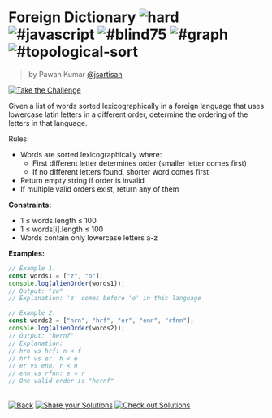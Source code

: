 <!--info-header-start--><h1>Foreign Dictionary <img src="https://img.shields.io/badge/-hard-de3d37" alt="hard"/> <img src="https://img.shields.io/badge/-%23javascript-999" alt="#javascript"/> <img src="https://img.shields.io/badge/-%23blind75-999" alt="#blind75"/> <img src="https://img.shields.io/badge/-%23graph-999" alt="#graph"/> <img src="https://img.shields.io/badge/-%23topological--sort-999" alt="#topological-sort"/></h1><blockquote><p>by Pawan Kumar <a href="https://github.com/jsartisan" target="_blank">@jsartisan</a></p></blockquote><p><a href="https://frontend-challenges.com/challenges/281-foreign-dictionary" target="_blank"><img src="https://img.shields.io/badge/-Take%20the%20Challenge-0d99ff?logo=javascript&logoColor=white" alt="Take the Challenge"/></a> </p><!--info-header-end-->

Given a list of words sorted lexicographically in a foreign language that uses lowercase latin letters in a different order, determine the ordering of the letters in that language.

Rules:

- Words are sorted lexicographically where:
  - First different letter determines order (smaller letter comes first)
  - If no different letters found, shorter word comes first
- Return empty string if order is invalid
- If multiple valid orders exist, return any of them

**Constraints:**

- 1 ≤ words.length ≤ 100
- 1 ≤ words[i].length ≤ 100
- Words contain only lowercase letters a-z

**Examples:**

```typescript
// Example 1:
const words1 = ["z", "o"];
console.log(alienOrder(words1));
// Output: "zo"
// Explanation: 'z' comes before 'o' in this language

// Example 2:
const words2 = ["hrn", "hrf", "er", "enn", "rfnn"];
console.log(alienOrder(words2));
// Output: "hernf"
// Explanation:
// hrn vs hrf: n < f
// hrf vs er: h < e
// er vs enn: r < n
// enn vs rfnn: e < r
// One valid order is "hernf"
```

<!--info-footer-start--><br><a href="../../README.md" target="_blank"><img src="https://img.shields.io/badge/-Back-grey" alt="Back"/></a> <a href="https://github.com/jsartisan/frontend-challenges/issues/new?template=answer.md&labels=answer,281,undefined&title=281%20-%20Foreign%20Dictionary%20-%20undefined&body=" target="_blank"><img src="https://img.shields.io/badge/-Share%20your%20Solutions-teal" alt="Share your Solutions"/></a> <a href="https://github.com/jsartisan/frontend-challenges/issues?q=label%3A281+label%3Aanswer+sort%3Areactions-%2B1-desc" target="_blank"><img src="https://img.shields.io/badge/-Check%20out%20Solutions-de5a77?logo=awesome-lists&logoColor=white" alt="Check out Solutions"/></a> <!--info-footer-end-->
